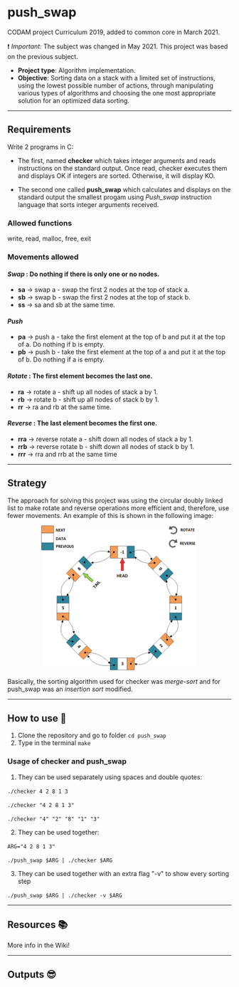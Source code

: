 # push_swap

CODAM project Curriculum 2019, added to common core in March 2021.

❗ _Important:_ The subject was changed in May 2021. This project was based on the previous subject.

- **Project type**: Algorithm implementation.
- **Objective**: Sorting data on a stack with a limited set of instructions, using
the lowest possible number of actions, through manipulating various types of algorithms and choosing the one most appropriate solution for an optimized data sorting.

---

## Requirements

Write 2 programs in C:

- The first, named **checker** which takes integer arguments and reads instructions on the standard output. Once read, checker executes them and displays OK if integers are sorted. Otherwise, it will display KO.

- The second one called **push_swap** which calculates and displays on the standard
output the smallest progam using _Push_swap_ instruction language that sorts integer arguments received.

### Allowed functions

write, read, malloc, free, exit


### Movements allowed

#### _Swap_ : Do nothing if there is only one or no nodes.

- **sa** -> swap a - swap the first 2 nodes at the top of stack a.
- **sb** -> swap b - swap the first 2 nodes at the top of stack b.
- **ss** -> sa and sb at the same time.

#### _Push_

- **pa** -> push a - take the first element at the top of b and put it at the top of a. Do
nothing if b is empty.
- **pb** -> push b - take the first element at the top of a and put it at the top of b. Do
nothing if a is empty.

#### _Rotate_ : The first element becomes the last one.

- **ra** -> rotate a - shift up all nodes of stack a by 1.
- **rb** -> rotate b - shift up all nodes of stack b by 1.
- **rr** -> ra and rb at the same time.

#### _Reverse_ : The last element becomes the first one.

- **rra** -> reverse rotate a - shift down all nodes of stack a by 1.
- **rrb** -> reverse rotate b - shift down all nodes of stack b by 1.
- **rrr** -> rra and rrb at the same time

---

## Strategy

The approach for solving this project was using the circular doubly linked list to make rotate and reverse operations more efficient and, therefore, use fewer movements. An example of this is shown in the following image:

<p align="center"><img src="https://github.com/ingdicath/images_md/blob/main/CDLL.png" width="70%" height="70%"></p>

Basically, the sorting algorithm used for checker was _merge-sort_ and for push_swap was an _insertion sort_ modified.





---
## How to use :hammer:

1. Clone the repository and go to folder ```cd push_swap```
2. Type in the terminal ```make```

### Usage of checker and push_swap

1. They can be used separately using spaces and double quotes:

`./checker 4 2 8 1 3`

`./checker "4 2 8 1 3"`

`./checker "4" "2" "8" "1" "3"`

2. They can be used together:

`ARG="4 2 8 1 3"`

`./push_swap $ARG | ./checker $ARG`

3. They can be used together with an extra flag "-v" to show every sorting step

`./push_swap $ARG | ./checker -v $ARG`

---
## Resources :books:

More info in the Wiki!

----
## Outputs 😎

